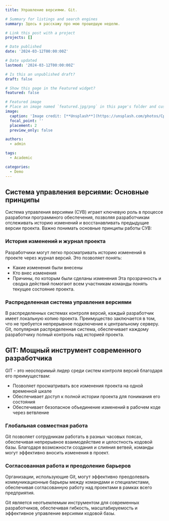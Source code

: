 ```yaml
---
title: Управление версиями. Git.

# Summary for listings and search engines
summary: Здесь я расскажу про мою прошедшую неделю.

# Link this post with a project
projects: []

# Date published
date: '2024-03-12T00:00:00Z'

# Date updated
lastmod: '2024-03-12T00:00:00Z'

# Is this an unpublished draft?
draft: false

# Show this page in the Featured widget?
featured: false

# Featured image
# Place an image named `featured.jpg/png` in this page's folder and customize its options here.
image:
  caption: 'Image credit: [**Unsplash**](https://unsplash.com/photos/CpkOjOcXdUY)'
  focal_point: ''
  placement: 2
  preview_only: false

authors:
  - admin

tags:
  - Academic

categories:
  - Demo
---
```



## Система управления версиями: Основные принципы

Система управления версиями (СУВ) играет ключевую роль в процессе разработки программного обеспечения, позволяя разработчикам отслеживать историю изменений и восстанавливать предыдущие версии проекта. Важно понимать основные принципы работы СУВ:

### История изменений и журнал проекта
Разработчики могут легко просматривать историю изменений в проекте через журнал версий. Это позволяет понять:
- Какие изменения были внесены
- Кто внес изменения
- Причины, по которым были сделаны изменения
Эта прозрачность и сводка действий помогают всем участникам команды понять текущее состояние проекта.

### Распределенная система управления версиями
В распределенных системах контроля версий, каждый разработчик имеет локальную копию проекта. Преимущество заключается в том, что не требуется непрерывное подключение к центральному серверу. Git, популярная распределенная система, обеспечивает каждому разработчику полный контроль над историей проекта.

## GIT: Мощный инструмент современного разработчика

GIT - это неоспоримый лидер среди систем контроля версий благодаря его преимуществам:
- Позволяет просматривать все изменения проекта на одной временной шкале
- Обеспечивает доступ к полной истории проекта для понимания его состояния
- Обеспечивает безопасное объединение изменений в рабочем коде через ветвление

### Глобальная совместная работа
Git позволяет сотрудникам работать в разных часовых поясах, обеспечивая непрерывное взаимодействие и целостность кодовой базы. Благодаря возможности создания и слияния ветвей, команды могут эффективно вносить изменения в проект.

### Согласованная работа и преодоление барьеров
Организации, использующие Git, могут эффективно преодолевать коммуникационные барьеры между командами и специалистами, обеспечивая согласованную работу над проектами в рамках всего предприятия.

Git является неотъемлемым инструментом для современных разработчиков, обеспечивая гибкость, масштабируемость и эффективное управление версиями кодовой базы.